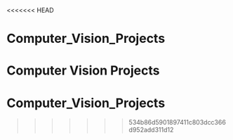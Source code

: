 <<<<<<< HEAD
# Computer_Vision_Projects
Computer Vision Projects 
=======
# Computer_Vision_Projects
>>>>>>> 534b86d5901897411c803dcc366d952add311d12
